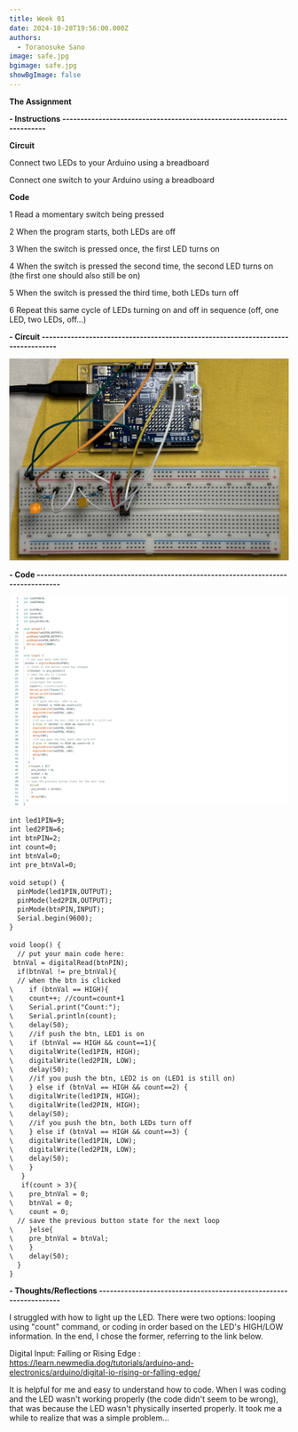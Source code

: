 ```yaml
---
title: Week 01
date: 2024-10-28T19:56:00.000Z
authors:
  - Toranosuke Sano
image: safe.jpg
bgimage: safe.jpg
showBgImage: false
---
```

**The Assignment** 

**\- Instructions ------------------------------------------------------------------------**

**Circuit** 

Connect two LEDs to your Arduino using a breadboard

Connect one switch to your Arduino using a breadboard

**Code**

1 Read a momentary switch being pressed

2 When the program starts, both LEDs are off

3 When the switch is pressed once, the first LED turns on

4 When the switch is pressed the second time, the second LED turns on (the first one should also still be on)

5 When the switch is pressed the third time, both LEDs turn off

6 Repeat this same cycle of LEDs turning on and off in sequence (off, one LED, two LEDs, off…)

**\- Circuit ---------------------------------------------------------------------------------**

![](img_7521.jpg)

**\- Code -----------------------------------------------------------------------------------**

![](スクリーンショット-2024-10-30-23.30.10.png)

```
int led1PIN=9;
int led2PIN=6;
int btnPIN=2;
int count=0;
int btnVal=0;
int pre_btnVal=0;

void setup() {
  pinMode(led1PIN,OUTPUT);
  pinMode(led2PIN,OUTPUT);
  pinMode(btnPIN,INPUT);
  Serial.begin(9600);
}

void loop() {
  // put your main code here:
 btnVal = digitalRead(btnPIN);
  if(btnVal != pre_btnVal){ 
  // when the btn is clicked
\    if (btnVal == HIGH){
\    count++; //count=count+1
\    Serial.print("Count:");
\    Serial.println(count);
\    delay(50);
\    //if push the btn, LED1 is on
\    if (btnVal == HIGH && count==1){
\    digitalWrite(led1PIN, HIGH);
\    digitalWrite(led2PIN, LOW);
\    delay(50);
\    //if you push the btn, LED2 is on (LED1 is still on)
\    } else if (btnVal == HIGH && count==2) {
\    digitalWrite(led1PIN, HIGH);
\    digitalWrite(led2PIN, HIGH);
\    delay(50);
\    //if you push the btn, both LEDs turn off
\    } else if (btnVal == HIGH && count==3) {
\    digitalWrite(led1PIN, LOW);
\    digitalWrite(led2PIN, LOW);
\    delay(50);
\    } 
   }
   if(count > 3){
\    pre_btnVal = 0;
\    btnVal = 0;
\    count = 0;
  // save the previous button state for the next loop 
\    }else{ 
\    pre_btnVal = btnVal;
\    }
\    delay(50);
  }
}
```

**\- Thoughts/Reflections ------------------------------------------------------------------**

I struggled with how to light up the LED. There were two options: looping using "count" command, or coding in order based on the LED's HIGH/LOW information. In the end, I chose the former, referring to the link below. 

Digital Input: Falling or Rising Edge : <https://learn.newmedia.dog/tutorials/arduino-and-electronics/arduino/digital-io-rising-or-falling-edge/>

It is helpful for me and easy to understand how to code. When I was coding and the LED wasn't working properly (the code didn't seem to be wrong), that was because the LED wasn't physically inserted properly. It took me a while to realize that was a simple problem...
